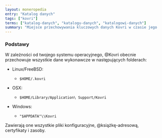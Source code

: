 ```yaml
---
layout: moneropedia
entry: "Katalog danych"
tags: ["kovri"]
terms: ["katalog-danych", "katalogu-danych", "katalogowi-danych"]
summary: "Miejsce przechowywania kluczowych danych Kovri w czasie jego pracy."
---
```


### Podstawy

W zależności od twojego systemu operacyjnego, @Kovri obecnie przechowuje wszystkie dane wykonawcze w następujących folderach:

- Linux/FreeBSD:
  - `$HOME/.kovri`

- OSX:
  - `$HOME/Library/Application\ Support/Kovri`

- Windows:
  - `"$APPDATA"\\Kovri`

Zawierają one wszystkie pliki konfiguracyjne, @książkę-adresową, certyfikaty i zasoby.
